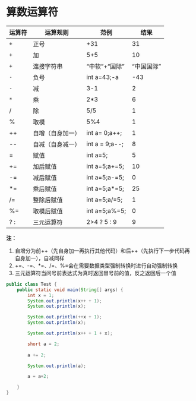 # 算数运算符

| 运算符 | 运算规则         | 范例           | 结果       |
| ------ | ---------------- | -------------- | ---------- |
| `+`    | 正号             | +31            | 31         |
| `+`    | 加               | 5+5            | 10         |
| `+`    | 连接字符串       | “中软”+“国际”  | “中国国际” |
| `-`    | 负号             | int a=43;-a    | -43        |
| `-`    | 减               | 3-1            | 2          |
| `*`    | 乘               | 2*3            | 6          |
| /      | 除               | 5/5            | 1          |
| %      | 取模             | 5%4            | 1          |
| ++     | 自增（自身加一） | int a= 0;a++;  | 1          |
| --     | 自减（自身减一） | int a = 9;a--; | 8          |
| =      | 赋值             | int a=5;       | 5          |
| +=     | 加后赋值         | int a=5;a+=5;  | 10         |
| -=     | 减后赋值         | int a=5;a-=5;  | 0          |
| *=     | 乘后赋值         | int a=5;a*=5;  | 25         |
| /=     | 整除后赋值       | int a=5;a/=5;  | 1          |
| %=     | 取模后赋值       | int a=5;a%=5;  | 0          |
| ? :    | 三元运算符       | 2>4 ? 5 : 9    | 9          |

**注：**  
1. 自增分为前++（先自身加一再执行其他代码）和后++（先执行下一步代码再自身加一），自减同样  
2. +=、-=、*=、/=、%=会在需要数据类型强制转换时进行自动强制转换
3. 三元运算符当问号前表达式为真时返回冒号前的值，反之返回后一个值

```java
public class Test {
    public static void main(String[] args) {
        int x = 1;
        System.out.println(x++ + 1);
        System.out.println(x);

        System.out.println(++x + 1);
        System.out.println(x);

        System.out.println(x++ + 1 + x);

        short a = 2;
        
        a += 2;

        System.out.println(a);

        a = a+2;

    }
}
```

